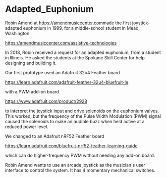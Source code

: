 # Adapted_Euphonium
​Robin Amend at https://amendmusiccenter.com​ made the first joystick-adapted euphonium in 1999, for a middle-school student in Mead, Washington. 

https://amendmusiccenter.com/assistive-technologies



​​​​In 2018, Robin received a request for an adapted euphonium, from a student in Illinois. He asked the students at the Spokane Skill Center for help designing and building it.​
 ​

​​​​Our first prototype used an Adafruit 32u4 Feather board

https://learn.adafruit.com/adafruit-feather-32u4-bluefruit-le

with a PWM add-on board

https://www.adafruit.com/product/2928​ 

to interpret the joystick input and drive solenoids on the euphonium valves. This worked, but the frequency of the Pulse Width Modulation (PWM) signal caused the solenoids to make an audible buzz when held active at a reduced power level.



We changed to an Adafruit nRF52 Feather board 

https://learn.adafruit.com/bluefruit-nrf52-feather-learning-guide

which can do higher-frequency PWM without needing any add-on board.



Robin Amend wants to use an arcade joystick as the musician's user interface to control the system. It has 4 momentary mechanical switches. 
